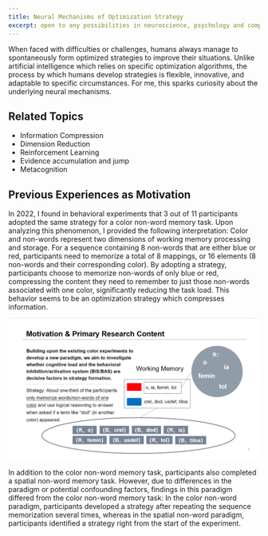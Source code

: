 ```yaml
---
title: Neural Mechanisms of Optimization Strategy
excerpt: open to any possibilities in neuroscience, psychology and computer science
---
```


When faced with difficulties or challenges, humans always manage to spontaneously form optimized strategies to improve their situations. Unlike artificial intelligence which relies on specific optimization algorithms, the process by which humans develop strategies is flexible, innovative, and adaptable to specific circumstances. For me, this sparks curiosity about the underlying neural mechanisms.

## Related Topics
- Information Compression
- Dimension Reduction
- Reinforcement Learning
- Evidence accumulation and jump
- Metacognition

## Previous Experiences as Motivation

In 2022, I found in behavioral experiments that 3 out of 11 participants adopted the same strategy for a color non-word memory task. Upon analyzing this phenomenon, I provided the following interpretation: Color and non-words represent two dimensions of working memory processing and storage. For a sequence containing 8 non-words that are either blue or red, participants need to memorize a total of 8 mappings, or 16 elements (8 non-words and their corresponding color). By adopting a strategy, participants choose to memorize non-words of only blue or red, compressing the content they need to remember to just those non-words associated with one color, significantly reducing the task load. This behavior seems to be an optimization strategy which compresses information.

![The strategy for a color non-word memory task](../images/color_non-word_memory_task.png)

In addition to the color non-word memory task, participants also completed a spatial non-word memory task. However, due to differences in the paradigm or potential confounding factors, findings in this paradigm differed from the color non-word memory task: In the color non-word paradigm, participants developed a strategy after repeating the sequence memorization several times, whereas in the spatial non-word paradigm, participants identified a strategy right from the start of the experiment.
